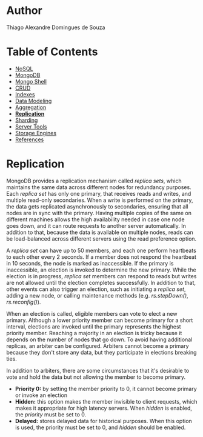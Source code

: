 # Author

Thiago Alexandre Domingues de Souza

# Table of Contents

- [NoSQL](./01-NoSQL.md)
- [MongoDB](./02-MongoDB.md)
- [Mongo Shell](./03-Mongo%20Shell.md)
- [CRUD](./04-CRUD.md)
- [Indexes](./05-Indexes.md)     
- [Data Modeling](./06-Data%20Modeling.md)
- [Aggregation](./07-Aggregation.md)
- **[Replication](#replication)**
- [Sharding](./09-Sharding.md)
- [Server Tools](./10-Server%20Tools.md)
- [Storage Engines](./11-Storage%20Engines.md)
- [References](./README.md#references)

# Replication

MongoDB provides a replication mechanism called *replica sets*, which maintains the same data across different nodes for redundancy purposes. Each *replica set* has only one primary, that receives reads and writes, and multiple read-only secondaries. When a write is performed on the primary, the data gets replicated asynchronously to secondaries, ensuring that all nodes are in sync with the primary. Having multiple copies of the same on different machines allows the high availability needed in case one node goes down, and it can route requests to another server automatically. In addition to that, because the  data is available on multiple nodes, reads can be load-balanced across different servers using the read preference option. 

A *replica set* can have up to 50 members, and each one perform heartbeats to each other every 2 seconds. If a member does not respond the heartbeat in 10 seconds, the node is marked as inaccessible. If the primary is inaccessible, an election is invoked to determine the new primary. While the election is in progress, *replica set* members can respond to reads but writes are not allowed until the election completes successfully. In addition to that, other events can also trigger an election, such as initiating a *replica set*, adding a new node, or calling maintenance methods (e.g. *rs.stepDown()*, *rs.reconfig()*). 


When an election is called, eligible members can vote to elect a new primary. Although a lower priority member can become primary for a short interval, elections are invoked until the primary represents the highest priority member. Reaching a majority in an election is tricky because it depends on the number of nodes that go down. To avoid having additional replicas, an arbiter can be configured. Arbiters cannot become a primary because they don't store any data, but they participate in elections breaking ties.

In addition to arbiters, there are some circumstances that it's desirable to vote and hold the data but not allowing the member to become primary. 

- **Priority 0:** by setting the member priority to 0, it cannot become primary or invoke an election
- **Hidden:** this option makes the member invisible to client requests, which makes it appropriate for high latency servers. When *hidden* is enabled, the *priority* must be set to 0.  
- **Delayed:** stores delayed data for historical purposes. When this option is used, the priority must be set to 0, and  *hidden* should be enabled. 
